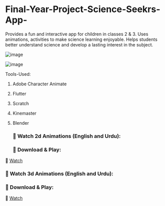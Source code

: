 # Final-Year-Project-Science-Seekrs-App-
Provides a fun and interactive app for children in classes 2  & 3. 
Uses animations, activities to make science learning  enjoyable. 
Helps students better understand science and develop a lasting interest in the subject. 

![image](https://github.com/user-attachments/assets/4babe70e-630f-4197-8c86-a998448aa0d5)



![image](https://github.com/user-attachments/assets/90e4ac2b-4212-4e07-b151-626881f2f3bf)


Tools-Used:

1. Adobe Character Animate
2. Flutter
3. Scratch
4. Kinemaster
5. Blender

   ### 🎥 Watch 2d Animations (English and Urdu):
   ### 📂 Download & Play:
🔹 [Watch](https://drive.google.com/drive/folders/1YnJuDDI4RAfiPnIUU4rblpH4-ffGNWJM?usp=sharing)  

### 🎥 Watch 3d Animations (English and Urdu):
   ### 📂 Download & Play:
🔹 [Watch](https://drive.google.com/drive/folders/1TcmN4vVu5XlXFWSbcCKNROWyWO2CBYJZ?usp=sharing)  









